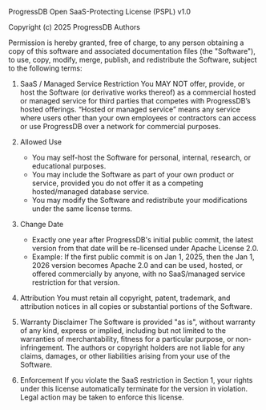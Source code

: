ProgressDB Open SaaS-Protecting License (PSPL) v1.0

Copyright (c) 2025 ProgressDB Authors

Permission is hereby granted, free of charge, to any person obtaining a copy
of this software and associated documentation files (the "Software"), to use,
copy, modify, merge, publish, and redistribute the Software, subject to the
following terms:

1. SaaS / Managed Service Restriction
   You MAY NOT offer, provide, or host the Software (or derivative works thereof)
   as a commercial hosted or managed service for third parties that competes with
   ProgressDB’s hosted offerings. “Hosted or managed service” means any service
   where users other than your own employees or contractors can access or use
   ProgressDB over a network for commercial purposes.

2. Allowed Use
   - You may self-host the Software for personal, internal, research, or
     educational purposes.
   - You may include the Software as part of your own product or service,
     provided you do not offer it as a competing hosted/managed database service.
   - You may modify the Software and redistribute your modifications under the
     same license terms.

3. Change Date
   - Exactly one year after ProgressDB's initial public commit, the latest
     version from that date will be re-licensed under Apache License 2.0.
   - Example: If the first public commit is on Jan 1, 2025, then the Jan 1,
     2026 version becomes Apache 2.0 and can be used, hosted, or offered
     commercially by anyone, with no SaaS/managed service restriction for
     that version.

1. Attribution
   You must retain all copyright, patent, trademark, and attribution notices in
   all copies or substantial portions of the Software.

2. Warranty Disclaimer
   The Software is provided "as is", without warranty of any kind, express or
   implied, including but not limited to the warranties of merchantability,
   fitness for a particular purpose, or non-infringement. The authors or
   copyright holders are not liable for any claims, damages, or other liabilities
   arising from your use of the Software.

3. Enforcement
   If you violate the SaaS restriction in Section 1, your rights under this
   license automatically terminate for the version in violation. Legal action may
   be taken to enforce this license.


